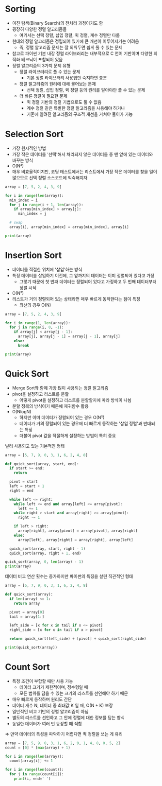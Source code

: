 # Sorting

- 이진 탐색(Binary Search)의 전처리 과정이기도 함
- 굉장히 다양한 정렬 알고리즘들
  - 여기서는 선택 정렬, 삽입 정렬, 퀵 정렬, 계수 정렬만 다룸
- 현대의 정렬 알고리즘은 정립되어 있기에 큰 개선이 이루어지기는 어려움
  - 즉, 정렬 알고리즘 문제는 잘 외워두면 쉽게 풀 수 있는 문제
- 참고로 파이썬 기본 내장 정렬 라이브러리는 내부적으로 C 언어 기반이며 다양한 최적화 테크닉이 포함되어 있음
- 정렬 알고리즘의 3가지 문제 유형
  - 정렬 라이브러리로 풀 수 있는 문제
    - 기본 정렬 라이브러리 사용법만 숙지하면 충분
  - 정렬 알고리즘의 원리에 대해 물어보는 문제
    - 선택 정렬, 삽입 정렬, 퀵 정렬 등의 원리를 알아야만 풀 수 있는 문제
  - 더 빠른 정렬이 필요한 문제
    - 퀵 정렬 기반의 정렬 기법으로도 풀 수 없음
    - 계수 정렬 같은 특별한 정렬 알고리즘을 사용해야 하거나
    - 기존에 알려진 알고리즘의 구조적 개선을 거쳐야 풀이가 가능

# Selection Sort

- 가장 원시적인 방법
- 가장 작은 데이터를 '선택'해서 처리되지 않은 데이터들 중 맨 앞에 있는 데이터와 바꾸는 방식
- O(N²)
- 매우 비효율적이지만, 코딩 테스트에서는 리스트에서 가장 작은 데이터를 찾을 일이 많으므로 선택 정렬 소스코드에 익숙해지자

```py
array = [7, 5, 2, 4, 3, 9]

for i in range(len(array)):
  min_index = i
  for j in range(i + 1, len(array)):
    if array[min_index] > array[j]:
      min_index = j

  # swap
  array[i], array[min_index] = array[min_index], array[i]

print(array)
```

# Insertion Sort

- 데이터를 적절한 위치에 '삽입'하는 방식
- 특정 데이터를 삽입하기 이전에, 그 앞까지의 데이터는 이미 정렬되어 있다고 가정
  - 그렇기 때문에 첫 번째 데이터는 정렬되어 있다고 가정하고 두 번째 데이터부터 정렬 시작
- O(N²)
- 리스트가 거의 정렬되어 있는 상태라면 매우 빠르게 동작한다는 점이 특징
  - 최선의 경우 O(N)

```py
array = [7, 5, 2, 4, 3, 9]

for i in range(1, len(array)):
  for j in range(i, 0, -1):
    if array[j] < array[j - 1]:
      array[j], array[j - 1] = array[j - 1], array[j]
    else:
      break

print(array)
```

# Quick Sort

- Merge Sort와 함께 가장 많이 사용되는 정렬 알고리즘
- pivot을 설정하고 리스트를 분할
  - 어떻게 pivot을 설정하고 리스트를 분할할지에 따라 방식이 나뉨
- 분할 정복의 방식이기 때문에 재귀함수 활용
- O(NlogN)
  - 하지만 이미 데이터가 정렬되어 있는 경우 O(N²)
  - 데이터가 거의 정렬되어 있는 경우에 더 빠르게 동작하는 '삽입 정렬'과 반대되는 특징
  - 더불어 pivot 값을 적절하게 설정하는 방법이 특히 중요

널리 사용되고 있는 기본적인 형태

```py
array = [5, 7, 9, 0, 3, 1, 6, 2, 4, 8]

def quick_sort(array, start, end):
  if start >= end:
    return

  pivot = start
  left = start + 1
  right = end

  while left <= right:
    while left <= end and array[left] <= array[pivot]:
      left += 1
    while right > start and array[right] >= array[pivot]:
      right -= 1

    if left > right:
      array[right], array[pivot] = array[pivot], array[right]
    else:
      array[left], array[right] = array[right], array[left]

  quick_sort(array, start, right - 1)
  quick_sort(array, right + 1, end)

quick_sort(array, 0, len(array) - 1)
print(array)
```

데이터 비교 연산 횟수는 증가하지만 파이썬의 특징을 살린 직관적인 형태

```py
array = [5, 7, 9, 0, 3, 1, 6, 2, 4, 8]

def quick_sort(array):
  if len(array) <= 1:
    return array

  pivot = array[0]
  tail = array[1:]

  left_side = [x for x in tail if x <= pivot]
  right_side = [x for x in tail if x > pivot]

  return quick_sort(left_side) + [pivot] + quick_sort(right_side)

print(quick_sort(array))
```

# Count Sort

- 특정 조건이 부합할 때만 사용 가능
  - 데이터 크기가 제한적이며, 정수형일 때
  - 모든 범위를 담을 수 있는 크기의 리스트를 선언해야 하기 때문
- 매우 빠르게 동작하며 원리도 간단
- 데이터 개수 N, 데이터 중 최대값 K 일 때, O(N + K) 보장
- 일반적인 비교 기반의 정렬 알고리즘이 아님
- 별도의 리스트를 선언하고 그 안에 정렬에 대한 정보를 담는 방식
- 동일한 데이터가 여러 번 등장할 때 적합

⇒ 만약 데이터의 특성을 파악하기 어렵다면 퀵 정렬을 쓰는 게 유리

```py
array = [7, 5, 9, 0, 3, 1, 6, 2, 9, 1, 4, 8, 0, 5, 2]
count = [0] * (max(array) + 1)

for i in range(len(array)):
  count[array[i]] += 1

for i in range(len(count)):
  for j in range(count[i]):
    print(i, end=' ')
```
